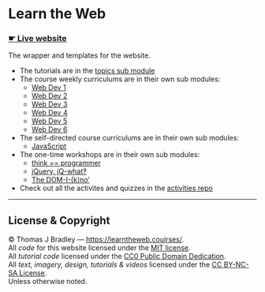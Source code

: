 # Learn the Web

### [☛ Live website](https://learntheweb.courses/)

The wrapper and templates for the website.

- The tutorials are in the [topics sub module](https://github.com/learn-the-web/topics)
- The course weekly curriculums are in their own sub modules:
  - [Web Dev 1](https://github.com/ltw-webdev-1/curriculum)
  - [Web Dev 2](https://github.com/ltw-webdev-2/curriculum)
  - [Web Dev 3](https://github.com/ltw-webdev-3/curriculum)
  - [Web Dev 4](https://github.com/ltw-webdev-4/curriculum)
  - [Web Dev 5](https://github.com/ltw-webdev-5/curriculum)
  - [Web Dev 6](https://github.com/ltw-webdev-6/curriculum)
- The self-directed course curriculums are in their own sub modules:
  - [JavaScript](https://github.com/ltw-webdev-javascript/curriculum)
- The one-time workshops are in their own sub modules:
  - [think == programmer](https://github.com/ltw-webdev-workshops/think-like-a-programmer)
  - [jQuery, jQ-what‽](https://github.com/ltw-webdev-workshops/jquery-jq-what)
  - [The DOM-I-(k)no’](https://github.com/ltw-webdev-workshops/the-dom-i-kno)
- Check out all the activites and quizzes in the [activities repo](https://github.com/learn-the-web/activities)

---

## License & Copyright

© Thomas J Bradley — <https://learntheweb.couirses/>.<br>
All *code* for this website licensed under the [MIT license](LICENSE).<br>
All *tutorial code* licensed under the [CC0 Public Domain Dedication](https://creativecommons.org/publicdomain/zero/1.0/).<br>
All *text, imagery, design, tutorials & videos* licensed under the [CC BY-NC-SA License](http://creativecommons.org/licenses/by-nc-sa/4.0/).<br>
Unless otherwise noted.
